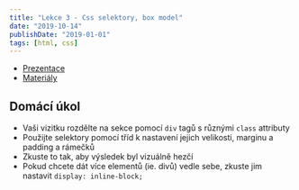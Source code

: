 ```yaml
---
title: "Lekce 3 - Css selektory, box model"
date: "2019-10-14"
publishDate: "2019-01-01"
tags: [html, css]
---
```


- [Prezentace](/prezentace/prezentace3.html)
- [Materiály](/materialy/lekce3/lekce3.zip)

## Domácí úkol

* Vaši vizitku rozdělte na sekce pomocí `div` tagů s různými `class` attributy
* Použijte selektory pomocí tříd k nastavení jejich velikosti, marginu a padding a rámečků
* Zkuste to tak, aby výsledek byl vizuálně hezčí
* Pokud chcete dát více elementů (ie. divů) vedle sebe, zkuste jim nastavit `display: inline-block;`